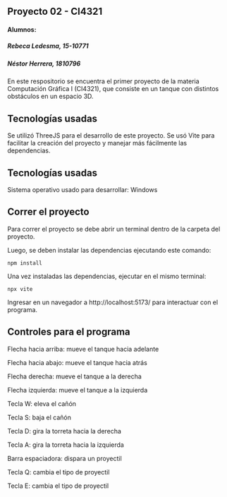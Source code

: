 ## Proyecto 02 - CI4321

#### Alumnos:
##### Rebeca Ledesma, 15-10771
##### Néstor Herrera, 1810796


En este respositorio se encuentra el primer proyecto de la materia Computación Gráfica I (CI4321), que consiste en un tanque con distintos obstáculos en un espacio 3D.

## Tecnologías usadas
Se utilizó ThreeJS para el desarrollo de este proyecto. Se usó Vite para facilitar la creación del proyecto y manejar más fácilmente las dependencias.

## Tecnologías usadas

Sistema operativo usado para desarrollar: Windows

## Correr el proyecto

Para correr el proyecto se debe abrir un terminal dentro de la carpeta del proyecto. 

Luego, se deben instalar las dependencias ejecutando este comando:

` npm install `

Una vez instaladas las dependencias, ejecutar en el mismo terminal:

`npx vite`

Ingresar en un navegador a http://localhost:5173/ para interactuar con el programa.

## Controles para el programa

Flecha hacia arriba: mueve el tanque hacia adelante

Flecha hacia abajo: mueve el tanque hacia atrás

Flecha derecha: mueve el tanque a la derecha

Flecha izquierda: mueve el tanque a la izquierda

Tecla W: eleva el cañón

Tecla S: baja el cañón

Tecla D: gira la torreta hacia la derecha

Tecla A: gira la torreta hacia la izquierda

Barra espaciadora: dispara un proyectil

Tecla Q: cambia el tipo de proyectil

Tecla E: cambia el tipo de proyectil
